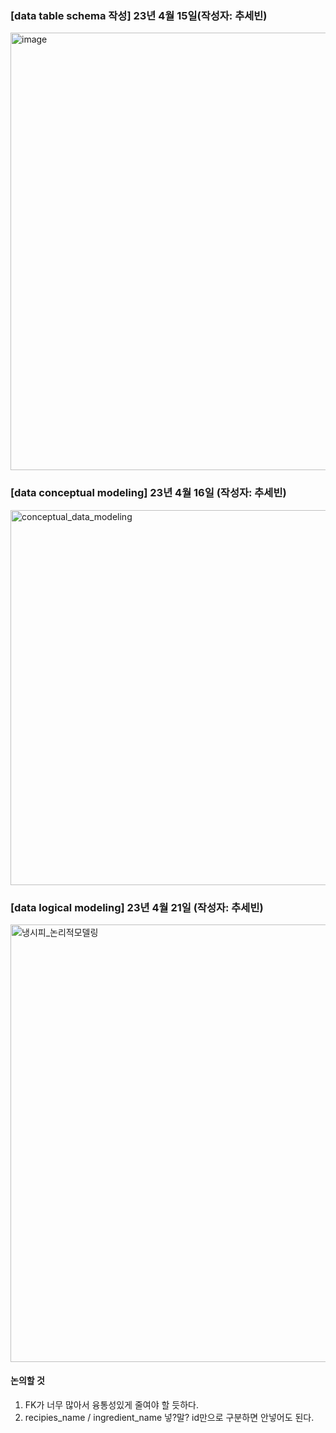 
### [data table schema 작성] 23년 4월 15일(작성자: 추세빈)
<img width="700" alt="image" src="https://user-images.githubusercontent.com/102461290/233582765-b1c24259-94f4-4794-ad57-1a376ff054d4.png">



### [data conceptual modeling] 23년 4월 16일 (작성자: 추세빈)
<img width="600" alt="conceptual_data_modeling" src="https://user-images.githubusercontent.com/102461290/232426942-91e229b6-a62c-4708-be0b-b33b64a2be24.png">

### [data logical modeling] 23년 4월 21일 (작성자: 추세빈)
<img width="700" alt="냉시피_논리적모델링" src="https://user-images.githubusercontent.com/102461290/233581842-fb8b4870-eb7d-4ec9-9072-29f7727df749.png">

#### 논의할 것
1. FK가 너무 많아서 융통성있게 줄여야 할 듯하다.
2. recipies_name / ingredient_name 넣?말? id만으로 구분하면 안넣어도 된다.
